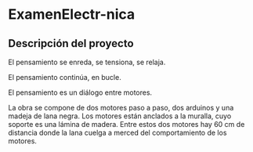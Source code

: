 # ExamenElectr-nica


## Descripción del proyecto
El pensamiento se enreda, se tensiona, se relaja. 

El pensamiento continúa, en bucle. 

El pensamiento es un diálogo
     entre motores. 


La obra se compone de dos motores paso a paso, dos arduinos y una madeja de lana negra. Los motores están anclados a la muralla, cuyo soporte es una lámina de madera. Entre estos dos motores hay 60 cm de distancia donde la lana cuelga a merced del comportamiento de los motores. 



